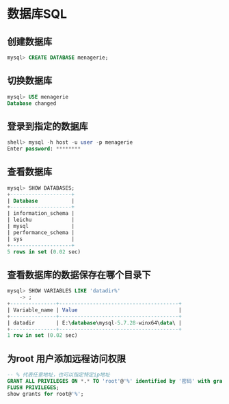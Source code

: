 # 数据库SQL

## 创建数据库
```sql
mysql> CREATE DATABASE menagerie;
```
## 切换数据库
```sql
mysql> USE menagerie
Database changed
```
## 登录到指定的数据库
```sql
shell> mysql -h host -u user -p menagerie
Enter password: ********
```
## 查看数据库
```sql
mysql> SHOW DATABASES;
+--------------------+
| Database           |
+--------------------+
| information_schema |
| leichu             |
| mysql              |
| performance_schema |
| sys                |
+--------------------+
5 rows in set (0.02 sec)
```

## 查看数据库的数据保存在哪个目录下
```sql
mysql> SHOW VARIABLES LIKE 'datadir%'
    -> ;
+---------------+---------------------------------------+
| Variable_name | Value                                 |
+---------------+---------------------------------------+
| datadir       | E:\database\mysql-5.7.28-winx64\data\ |
+---------------+---------------------------------------+
1 row in set (0.02 sec)
```

## 为root 用户添加远程访问权限
```sql
-- % 代表任意地址，也可以指定特定ip地址
GRANT ALL PRIVILEGES ON *.* TO 'root'@'%' identified by '密码' with grant option;
FLUSH PRIVILEGES;
show grants for root@'%';
```








